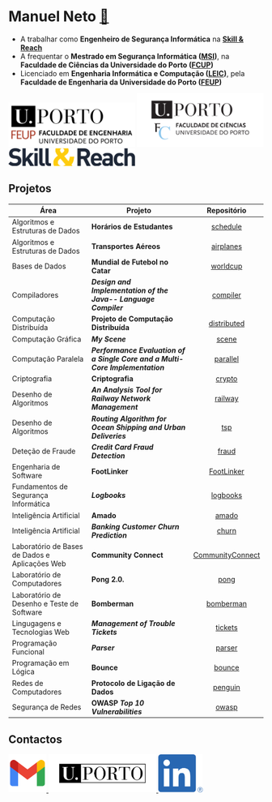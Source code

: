 # Manuel Neto [👋](mailto:manuelrlcneto@gmail.com)

- A trabalhar como **Engenheiro de Segurança Informática** na **[Skill & Reach](https://skillandreach.com/)**
- A frequentar o **Mestrado em Segurança Informática ([MSI](./FCUP/MSI/README.md))**, na **Faculdade de Ciências da Universidade do Porto ([FCUP](https://fc.up.pt))**
- Licenciado em **Engenharia Informática e Computação ([LEIC](./FEUP/LEIC/README.md))**, pela **Faculdade de Engenharia da Universidade do Porto ([FEUP](https://fe.up.pt))**

<div>
    <img src="./images/FEUP.png" alt="FEUP" width="250">
    <img src="./images/FCUP.png" alt="FCUP" width="250">
    <img src="./images/SkillReach.png" alt="FEUP" width="250">
</div>

## Projetos

| Área | Projeto | Repositório |
| ---- | ------- |:-----------:|
| Algoritmos e Estruturas de Dados | **Horários de Estudantes** | [schedule](https://github.com/manelneto/schedule) |
| Algoritmos e Estruturas de Dados | **Transportes Aéreos** | [airplanes](https://github.com/manelneto/airplanes) |
| Bases de Dados | **Mundial de Futebol no Catar** | [worldcup](https://github.com/manelneto/worldcup) |
| Compiladores | ***Design and Implementation of the Java-- Language Compiler*** | [compiler](https://github.com/manelneto/compiler) |
| Computação Distribuída | **Projeto de Computação Distribuída** | [distributed](https://github.com/manelneto/distributed) |
| Computação Gráfica | ***My Scene*** | [scene](https://github.com/manelneto/scene) |
| Computação Paralela | ***Performance Evaluation of a Single Core and a Multi-Core Implementation*** | [parallel](https://github.com/manelneto/parallel) |
| Criptografia | **Criptografia** | [crypto](https://github.com/manelneto/crypto) |
| Desenho de Algoritmos | ***An Analysis Tool for Railway Network Management*** | [railway](https://github.com/manelneto/railway) |
| Desenho de Algoritmos | ***Routing Algorithm for Ocean Shipping and Urban Deliveries*** | [tsp](https://github.com/manelneto/tsp) |
| Deteção de Fraude | ***Credit Card Fraud Detection*** | [fraud](https://github.com/manelneto/fraud) |
| Engenharia de Software | **FootLinker** | [FootLinker](https://github.com/manelneto/FootLinker) |
| Fundamentos de Segurança Informática | ***Logbooks*** | [logbooks](https://github.com/manelneto/logbooks) |
| Inteligência Artificial | **Amado** | [amado](https://github.com/manelneto/amado) |
| Inteligência Artificial | ***Banking Customer Churn Prediction*** | [churn](https://github.com/manelneto/churn) |
| Laboratório de Bases de Dados e Aplicações Web | **Community Connect** | [CommunityConnect](https://github.com/manelneto/CommunityConnect) |
| Laboratório de Computadores | **Pong 2.0.** | [pong](https://github.com/manelneto/pong) |
| Laboratório de Desenho e Teste de Software | **Bomberman** | [bomberman](https://github.com/manelneto/bomberman) |
| Lingugagens e Tecnologias Web | ***Management of Trouble Tickets*** | [tickets](https://github.com/manelneto/tickets) |
| Programação Funcional | ***Parser*** | [parser](https://github.com/manelneto/parser) |
| Programação em Lógica | **Bounce** | [bounce](https://github.com/manelneto/bounce) |
| Redes de Computadores | **Protocolo de Ligação de Dados** | [penguin](https://github.com/manelneto/penguin) |
| Segurança de Redes | **OWASP *Top 10 Vulnerabilities*** | [owasp](https://github.com/manelneto/owasp) |

## Contactos

<div>
    <a href="mailto:manuelrlcneto@gmail.com">
        <img src="./images/Gmail.png" alt="Gmail" height="75">
    </a>
    <a href="mailto:up202108744@up.pt">
        <img src="./images/UPorto.png" alt="UPorto" height="75">
    </a>
    <a href="https://linkedin.com/in/manelneto">
        <img src="./images/LinkedIn.png" alt="LinkedIn" height="75">
    </a>
</div>
